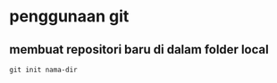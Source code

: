 # penggunaan git
## membuat repositori baru di dalam folder local
```
git init nama-dir
```
<i class="fa-regular fa-user"></i>
